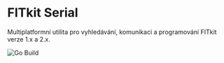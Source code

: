 # FITkit Serial
Multiplatformní utilita pro vyhledávání, komunikaci a programování FITkit verze 1.x a 2.x.

![Go Build](https://github.com/janch32/fitkit-serial/workflows/Go%20Build/badge.svg)
